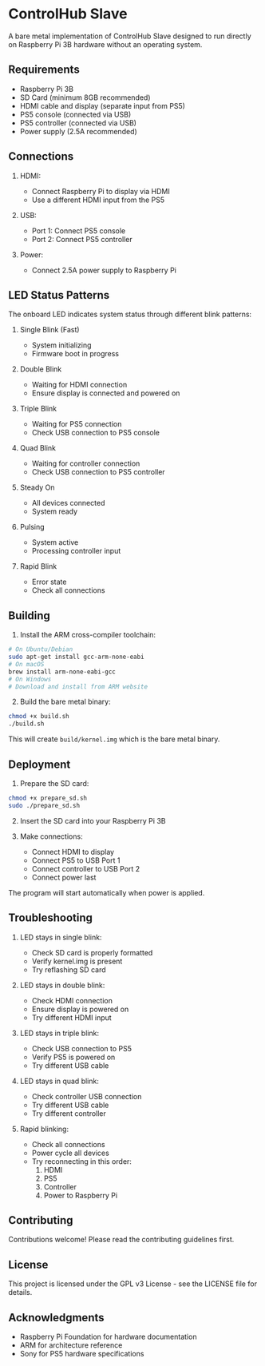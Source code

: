 # ControlHub Slave

A bare metal implementation of ControlHub Slave designed to run directly on Raspberry Pi 3B hardware without an operating system.

## Requirements

- Raspberry Pi 3B
- SD Card (minimum 8GB recommended)
- HDMI cable and display (separate input from PS5)
- PS5 console (connected via USB)
- PS5 controller (connected via USB)
- Power supply (2.5A recommended)

## Connections

1. HDMI:
   - Connect Raspberry Pi to display via HDMI
   - Use a different HDMI input from the PS5

2. USB:
   - Port 1: Connect PS5 console
   - Port 2: Connect PS5 controller

3. Power:
   - Connect 2.5A power supply to Raspberry Pi

## LED Status Patterns

The onboard LED indicates system status through different blink patterns:

1. Single Blink (Fast)
   - System initializing
   - Firmware boot in progress

2. Double Blink
   - Waiting for HDMI connection
   - Ensure display is connected and powered on

3. Triple Blink
   - Waiting for PS5 connection
   - Check USB connection to PS5 console

4. Quad Blink
   - Waiting for controller connection
   - Check USB connection to PS5 controller

5. Steady On
   - All devices connected
   - System ready

6. Pulsing
   - System active
   - Processing controller input

7. Rapid Blink
   - Error state
   - Check all connections

## Building

1. Install the ARM cross-compiler toolchain:
```bash
# On Ubuntu/Debian
sudo apt-get install gcc-arm-none-eabi
# On macOS
brew install arm-none-eabi-gcc
# On Windows
# Download and install from ARM website
```

2. Build the bare metal binary:
```bash
chmod +x build.sh
./build.sh
```

This will create `build/kernel.img` which is the bare metal binary.

## Deployment

1. Prepare the SD card:
```bash
chmod +x prepare_sd.sh
sudo ./prepare_sd.sh
```

2. Insert the SD card into your Raspberry Pi 3B

3. Make connections:
   - Connect HDMI to display
   - Connect PS5 to USB Port 1
   - Connect controller to USB Port 2
   - Connect power last

The program will start automatically when power is applied.

## Troubleshooting

1. LED stays in single blink:
   - Check SD card is properly formatted
   - Verify kernel.img is present
   - Try reflashing SD card

2. LED stays in double blink:
   - Check HDMI connection
   - Ensure display is powered on
   - Try different HDMI input

3. LED stays in triple blink:
   - Check USB connection to PS5
   - Verify PS5 is powered on
   - Try different USB cable

4. LED stays in quad blink:
   - Check controller USB connection
   - Try different USB cable
   - Try different controller

5. Rapid blinking:
   - Check all connections
   - Power cycle all devices
   - Try reconnecting in this order:
     1. HDMI
     2. PS5
     3. Controller
     4. Power to Raspberry Pi

## Contributing

Contributions welcome! Please read the contributing guidelines first.

## License

This project is licensed under the GPL v3 License - see the LICENSE file for details.

## Acknowledgments

- Raspberry Pi Foundation for hardware documentation
- ARM for architecture reference
- Sony for PS5 hardware specifications
